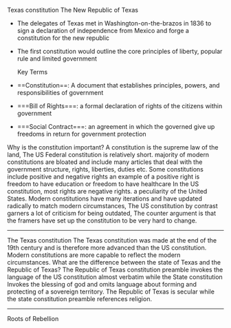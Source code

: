Texas constitution
	The New Republic of Texas
- The delegates of Texas met in Washington-on-the-brazos in 1836 to sign a declaration of independence from Mexico and forge a constitution for the new republic
- The first constitution would outline the core principles of liberty, popular rule and limited government

	Key Terms
- ==Constitution==: A document that establishes principles, powers, and responsibilities of government
- ===Bill of Rights===: a formal declaration of rights of the citizens within government
- ===Social Contract===: an agreement in which the governed give up freedoms in return for government protection 

Why is the constitution important?
	 A constitution is the supreme law of the land, The US Federal constitution is relatively short. majority of modern constitutions are bloated and include many articles that deal with the government structure, rights, liberties, duties etc. 
		 Some constitutions include positive and negative rights an example of a positive right is freedom to have education or freedom to have healthcare
	In the US constitution, most rights are negative rights. a peculiarity of the United States. 
		Modern constitutions have many iterations and have updated radically to match modern circumstances, The US constitution by contrast garners a lot of criticism for being outdated, The counter argument is that the framers have set up the constitution to be very hard to change.

---

The Texas constitution
	The Texas constitution was made at the end of the 19th century and is therefore more advanced than the US constitution. Modern constitutions are more capable to reflect the modern circumstances.
What are the difference between the state of Texas and the Republic of Texas?
	The Republic of Texas constitution preamble invokes the language of the US constitution almost verbatim while the State constitution Invokes the blessing of god and omits language about forming and protecting of a sovereign territory. The Republic of Texas is secular while the state constitution preamble references religion.

---
Roots of Rebellion
